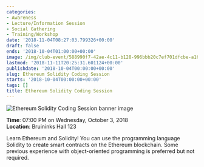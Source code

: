 ```yaml
---
categories:
- Awareness
- Lecture/Information Session
- Social Gathering
- Training/Workshop
date: '2018-11-04T08:27:03.799326+00:00'
draft: false
ends: '2018-10-04T01:00:00+00:00'
image: /img/club-event/588990f7-42ae-4c11-b128-996bbb20c7ef701dfcbe-a16f-406d-b4bb-6affa754fcaa.png
lastmod: '2018-11-11T20:25:31.601124+00:00'
publishdate: '2018-10-04T00:00:00+00:00'
slug: Ethereum Solidity Coding Session
starts: '2018-10-04T00:00:00+00:00'
tags: []
title: Ethereum Solidity Coding Session
---
```


<img src="/img/club-event/588990f7-42ae-4c11-b128-996bbb20c7ef701dfcbe-a16f-406d-b4bb-6affa754fcaa.png" alt="Ethereum Solidity Coding Session banner image" /><br>
    <p class="eventInfo">
        <strong>Time</strong>: 07:00 PM on Wednesday, October  3, 2018<br>
        <strong>Location</strong>: Bruininks Hall 123
    </p>
    <p>Learn Ethereum and Solidity! You can use the programming language Solidity to create smart contracts on the Ethereum blockchain. Some previous experience with object-oriented programming is preferred but not required.</p>